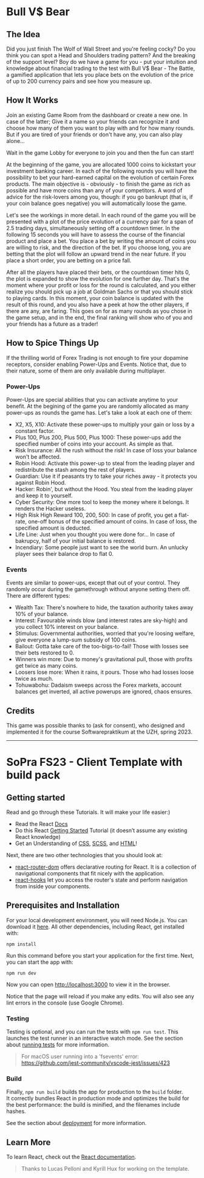 # Bull V$ Bear
## The Idea
Did you just finish The Wolf of Wall Street and you're feeling cocky? Do you think you can spot a Head and Shoulders trading pattern? And the breaking of the support level? Boy do we have a game for you - put your intuition and knowledge about financial trading to the test with Bull V$ Bear - The Battle, a gamified application that lets you place bets on the evolution of the price of up to 200 currency pairs and see how you measure up.

## How It Works
Join an existing Game Room from the dashboard or create a new one. In case of the latter; Give it a name so your friends can recognize it and choose how many of them you want to play with and for how many rounds. But if you are tired of your friends or don't have any, you can also play alone...

Wait in the game Lobby for everyone to join you and then the fun can start!

At the beginning of the game, you are allocated 1000 coins to kickstart your investment banking career. In each of the following rounds you will have the possibility to bet your hard-earned capital on the evolution of certain Forex products. The main objective is - obviously - to finish the game as rich as possible and have more coins than any of your competitors. A word of advice for the risk-lovers among you, though: if you go bankrupt (that is, if your coin balance goes negative) you will automatically loose the game.

Let's see the workings in more detail. In each round of the game you will be presented with a plot of the price evolution of a currency pair for a span of 2.5 trading days, simultaneously setting off a countdown timer. In the following 15 seconds you will have to assess the course of the financial product and place a bet. You place a bet by writing the amount of coins you are willing to risk, and the direction of the bet. If you choose long, you are betting that the plot will follow an upward trend in the near future. If you place a short order, you are betting on a price fall.

After all the players have placed their bets, or the countdown timer hits 0, the plot is expanded to show the evolution for one further day. That's the moment where your profit or loss for the round is calculated, and you either realize you should pick up a job at Goldman Sachs or that you should stick to playing cards.  In this moment, your coin balance is updated with the result of this round, and you also have a peek at how the other players, if there are any, are faring. This goes on for as many rounds as you chose in the game setup, and in the end, the final ranking will show who of you and your friends has a future as a trader!

## How to Spice Things Up
If the thrilling world of Forex Trading is not enough to fire your dopamine receptors, consider enabling Power-Ups and Events. Notice that, due to their nature, some of them are only available during multiplayer.

### Power-Ups
Power-Ups are special abilities that you can activate anytime to your benefit. At the begining of the game you are randomly allocated as many power-ups as rounds the game has. Let's take a look at each one of them:
- X2, X5, X10: Activate these power-ups to multiply your gain or loss by a constant factor.
- Plus 100, Plus 200, Plus 500, Plus 1000: These power-ups add the specified number of coins into your account. As simple as that.
- Risk Insurance: All the rush without the risk! In case of loss your balance won't be affected.
- Robin Hood: Activate this power-up to steal from the leading player and redistribute the stash among the rest of players.
- Guardian: Use it if peasants try to take your riches away - it protects you against Robin Hood.
- Hacker: Robin', but without the Hood. You steal from the leading player and keep it to yourself.
- Cyber Security: One more tool to keep the money where it belongs. It renders the Hacker useless.
- High Risk High Reward 100, 200, 500: In case of profit, you get a flat-rate, one-off bonus of the specified amount of coins. In case of loss, the specified amount is deducted.
- Life Line: Just when you thought you were done for... In case of bakrupcy, half of your initial balance is restored.
- Incendiary: Some people just want to see the world burn. An unlucky player sees their balance drop to flat 0.

### Events
Events are similar to power-ups, except that out of your control. They randomly occur during the gamethrough without anyone setting them off. There are different types:
- Wealth Tax: There's nowhere to hide, the taxation authority takes away 10% of your balance.
- Interest: Favourable winds blow (and interest rates are sky-high) and you collect 10% interest on your balance.
- Stimulus: Governmental authorities, worried that you're loosing welfare, give everyone a lump-sum subsidy of 100 coins.
- Bailout: Gotta take care of the too-bigs-to-fail! Those with losses see their bets restored to 0.
- Winners win more: Due to money's gravitational pull, those with profits get twice as many coins.
- Loosers lose more:  When it rains, it pours. Those who had losses loose twice as much.
- Tohuwabohu: Dadaism sweeps across the Forex markets, account balances get inverted, all active powerups are ignored, chaos ensures.


## Credits
This game was possible thanks to (ask for consent), who designed and implemented it for the course Softwarepraktikum at the UZH, spring 2023.

-----------------------------------

# SoPra FS23 - Client Template with build pack

## Getting started

Read and go through these Tutorials. It will make your life easier:)

- Read the React [Docs](https://reactjs.org/docs/getting-started.html)
- Do this React [Getting Started](https://reactjs.org/tutorial/tutorial.html) Tutorial (it doesn’t assume any existing React knowledge)
- Get an Understanding of [CSS](https://www.w3schools.com/Css/), [SCSS](https://sass-lang.com/documentation/syntax), and [HTML](https://www.w3schools.com/html/html_intro.asp)!

Next, there are two other technologies that you should look at:

* [react-router-dom](https://reacttraining.com/react-router/web/guides/quick-start) offers declarative routing for React. It is a collection of navigational components that fit nicely with the application. 
* [react-hooks](https://reactrouter.com/web/api/Hooks) let you access the router's state and perform navigation from inside your components.

## Prerequisites and Installation
For your local development environment, you will need Node.js. You can download it [here](https://nodejs.org). All other dependencies, including React, get installed with:

```npm install```

Run this command before you start your application for the first time. Next, you can start the app with:

```npm run dev```

Now you can open [http://localhost:3000](http://localhost:3000) to view it in the browser.

Notice that the page will reload if you make any edits. You will also see any lint errors in the console (use Google Chrome).

### Testing
Testing is optional, and you can run the tests with `npm run test`.
This launches the test runner in an interactive watch mode. See the section about [running tests](https://facebook.github.io/create-react-app/docs/running-tests) for more information.

> For macOS user running into a 'fsevents' error: https://github.com/jest-community/vscode-jest/issues/423

### Build
Finally, `npm run build` builds the app for production to the `build` folder.<br>
It correctly bundles React in production mode and optimizes the build for the best performance: the build is minified, and the filenames include hashes.<br>

See the section about [deployment](https://facebook.github.io/create-react-app/docs/deployment) for more information.

## Learn More

To learn React, check out the [React documentation](https://reactjs.org/).


> Thanks to Lucas Pelloni and Kyrill Hux for working on the template.
